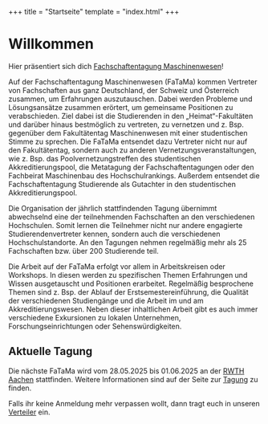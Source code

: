 +++
title = "Startseite"
template = "index.html"
+++

# Willkommen

Hier präsentiert sich dich [Fachschaftentagung Maschinenwesen][fatama]!

Auf der Fachschaftentagung Maschinenwesen (FaTaMa) kommen Vertreter von
Fachschaften aus ganz Deutschland, der Schweiz und Österreich zusammen, um
Erfahrungen auszutauschen. Dabei werden Probleme und Lösungsansätze zusammen
erörtert, um gemeinsame Positionen zu verabschieden. Ziel dabei ist die
Studierenden in den „Heimat“-Fakultäten und darüber hinaus bestmöglich zu
vertreten, zu vernetzen und z. Bsp. gegenüber dem Fakultätentag
Maschinenwesen mit einer studentischen Stimme zu sprechen. Die FaTaMa entsendet
dazu Vertreter nicht nur auf den Fakultätentag, sondern auch zu anderen
Vernetzungsveranstaltungen, wie z. Bsp. das Poolvernetzungstreffen des
studentischen Akkreditierungspool, die Metatagung der Fachschaftentagungen oder
den Fachbeirat Maschinenbau des Hochschulrankings. Außerdem entsendet die
Fachschaftentagung Studierende als Gutachter in den studentischen
Akkreditierungspool.

Die Organisation der jährlich stattfindenden Tagung übernimmt abwechselnd eine
der teilnehmenden Fachschaften an den verschiedenen Hochschulen. Somit lernen
die Teilnehmer nicht nur andere engagierte Studierendenvertreter kennen, sondern
auch die verschiedenen Hochschulstandorte. An den Tagungen nehmen regelmäßig
mehr als 25 Fachschaften bzw. über 200 Studierende teil.

Die Arbeit auf der FaTaMa erfolgt vor allem in Arbeitskreisen oder Workshops.
In diesen werden zu spezifischen Themen Erfahrungen und Wissen ausgetauscht und
Positionen erarbeitet. Regelmäßig besprochene Themen sind z. Bsp.
der Ablauf der Erstsemestereinführung, die Qualität der verschiedenen
Studiengänge und die Arbeit im und am Akkreditierungswesen. Neben dieser
inhaltlichen Arbeit gibt es auch immer verschiedene Exkursionen zu lokalen
Unternehmen, Forschungseinrichtungen oder Sehenswürdigkeiten.

## Aktuelle Tagung

Die nächste FaTaMa wird vom 28.05.2025 bis 01.06.2025 an der
[RWTH Aachen][aachen] stattfinden. Weitere Informationen sind auf der Seite zur
[Tagung][aachen2025] zu finden.

Falls ihr keine Anmeldung mehr verpassen wollt, dann tragt euch in unseren
[Verteiler][newsletter] ein.

[aachen]: https://www.rwth-aachen.de
[aachen2025]: @/congresses/2025.md
[fatama]: https://de.wikipedia.org/wiki/Fachschaftentagung_Maschinenbau
[newsletter]: https://lists.fa-ta-ma.de/cgi-bin/mailman/listinfo/fachschaften-neu/
